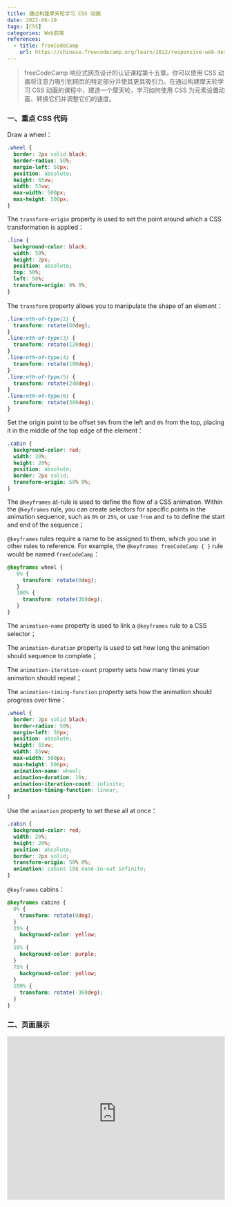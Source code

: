 ```yaml
---
title: 通过构建摩天轮学习 CSS 动画
date: 2022-06-19
tags: [CSS]
categories: Web前端
references: 
  - title: freeCodeCamp
    url: https://chinese.freecodecamp.org/learn/2022/responsive-web-design
---
```


> freeCodeCamp 响应式网页设计的认证课程第十五章。你可以使用 CSS 动画将注意力吸引到网页的特定部分并使其更具吸引力。在通过构建摩天轮学习 CSS 动画的课程中，建造一个摩天轮，学习如何使用 CSS 为元素设置动画、转换它们并调整它们的速度。

<!--more-->

### 一、重点 CSS 代码

Draw a wheel：

```CSS
.wheel {
  border: 2px solid black;
  border-radius: 50%;
  margin-left: 50px;
  position: absolute;
  height: 55vw;
  width: 55vw;
  max-width: 500px;
  max-height: 500px;
}
```

The `transform-origin` property is used to set the point around which a CSS transformation is applied：

```css
.line {
  background-color: black;
  width: 50%;
  height: 2px;
  position: absolute;
  top: 50%;
  left: 50%;
  transform-origin: 0% 0%;
}
```

 The `transform` property allows you to manipulate the shape of an element：

```css
.line:nth-of-type(2) {
  transform: rotate(60deg);
}
.line:nth-of-type(3) {
  transform: rotate(120deg);
}
.line:nth-of-type(4) {
  transform: rotate(180deg);
}
.line:nth-of-type(5) {
  transform: rotate(240deg);
}
.line:nth-of-type(6) {
  transform: rotate(300deg);
}
```

Set the origin point to be offset `50%` from the left and `0%` from the top, placing it in the middle of the top edge of the element：

```CSS
.cabin {
  background-color: red;
  width: 20%;
  height: 20%;
  position: absolute;
  border: 2px solid;
  transform-origin: 50% 0%;
}
```

The `@keyframes` at-rule is used to define the flow of a CSS animation. Within the `@keyframes` rule, you can create selectors for specific points in the animation sequence, such as `0%` or `25%`, or use `from` and `to` to define the start and end of the sequence；

`@keyframes` rules require a name to be assigned to them, which you use in other rules to reference. For example, the `@keyframes freeCodeCamp { }` rule would be named `freeCodeCamp`：

```CSS
@keyframes wheel {
   0% {
     transform: rotate(0deg);
   }
   100% {
     transform: rotate(360deg);
   }
}
```

The `animation-name` property is used to link a `@keyframes` rule to a CSS selector；

The `animation-duration` property is used to set how long the animation should sequence to complete；

The `animation-iteration-count` property sets how many times your animation should repeat；

The `animation-timing-function` property sets how the animation should progress over time：

```CSS
.wheel {
  border: 2px solid black;
  border-radius: 50%;
  margin-left: 50px;
  position: absolute;
  height: 55vw;
  width: 55vw;
  max-width: 500px;
  max-height: 500px;
  animation-name: wheel;
  animation-duration: 10s;
  animation-iteration-count: infinite;
  animation-timing-function: linear;
}
```

Use the `animation` property to set these all at once：

```css
.cabin {
  background-color: red;
  width: 20%;
  height: 20%;
  position: absolute;
  border: 2px solid;
  transform-origin: 50% 0%;
  animation: cabins 10s ease-in-out infinite;
}
```

`@keyframes` cabins：

```css
@keyframes cabins {
  0% {
    transform: rotate(0deg);
  }
  25% {
    background-color: yellow;
  }
  50% {
    background-color: purple;
  }
  75% {
    background-color: yellow;
  }
  100% {
    transform: rotate(-360deg);
  }
}
```

### 二、页面展示

<div style="position: relative; width: 100%; height: 0; padding-bottom: 75%;">
    <iframe src="https://free-code-camp-demo.vercel.app/通过构建摩天轮学习CSS动画/index.html" border="0" frameborder="no" framespacing="0" allowfullscreen="true" style="position: absolute; width: 100%; height: 100%; left: 0; top: 0;"></iframe>
</div>


